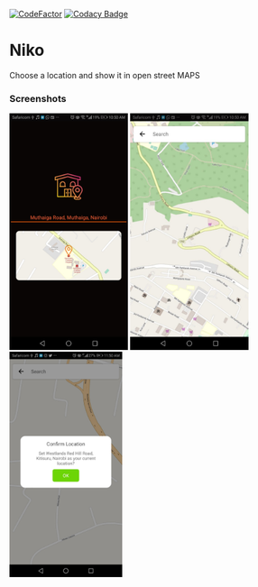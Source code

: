 [![CodeFactor](https://www.codefactor.io/repository/github/ikami-mercy/niko/badge)](https://www.codefactor.io/repository/github/ikami-mercy/niko) [![Codacy Badge](https://api.codacy.com/project/badge/Grade/72ce8382256b4910b53ea71d11fbec46)](https://www.codacy.com/manual/Ikami-Mercy/Niko?utm_source=github.com&amp;utm_medium=referral&amp;utm_content=Ikami-Mercy/Niko&amp;utm_campaign=Badge_Grade)



# Niko
Choose a location and show it in open street MAPS


### Screenshots
 <img src="ScreenShots/niko_three.jpeg" width="210"> <img src="ScreenShots/niko_two.jpeg" width="210"> <img src="ScreenShots/niko_one.jpeg" width="200">

